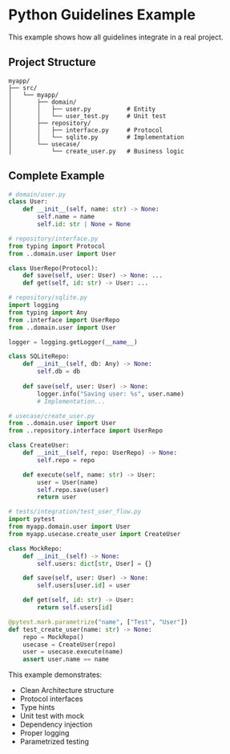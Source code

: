 # Python Guidelines Example

This example shows how all guidelines integrate in a real project.

## Project Structure
```
myapp/
├── src/
│   └── myapp/
│       ├── domain/
│       │   ├── user.py          # Entity
│       │   └── user_test.py     # Unit test
│       ├── repository/
│       │   ├── interface.py     # Protocol
│       │   └── sqlite.py        # Implementation
│       └── usecase/
│           └── create_user.py   # Business logic
```

## Complete Example
```python
# domain/user.py
class User:
    def __init__(self, name: str) -> None:
        self.name = name
        self.id: str | None = None

# repository/interface.py
from typing import Protocol
from ..domain.user import User

class UserRepo(Protocol):
    def save(self, user: User) -> None: ...
    def get(self, id: str) -> User: ...

# repository/sqlite.py
import logging
from typing import Any
from .interface import UserRepo
from ..domain.user import User

logger = logging.getLogger(__name__)

class SQLiteRepo:
    def __init__(self, db: Any) -> None:
        self.db = db
        
    def save(self, user: User) -> None:
        logger.info("Saving user: %s", user.name)
        # Implementation...

# usecase/create_user.py
from ..domain.user import User
from ..repository.interface import UserRepo

class CreateUser:
    def __init__(self, repo: UserRepo) -> None:
        self.repo = repo

    def execute(self, name: str) -> User:
        user = User(name)
        self.repo.save(user)
        return user

# tests/integration/test_user_flow.py
import pytest
from myapp.domain.user import User
from myapp.usecase.create_user import CreateUser

class MockRepo:
    def __init__(self) -> None:
        self.users: dict[str, User] = {}

    def save(self, user: User) -> None:
        self.users[user.id] = user

    def get(self, id: str) -> User:
        return self.users[id]

@pytest.mark.parametrize("name", ["Test", "User"])
def test_create_user(name: str) -> None:
    repo = MockRepo()
    usecase = CreateUser(repo)
    user = usecase.execute(name)
    assert user.name == name
```

This example demonstrates:
- Clean Architecture structure
- Protocol interfaces
- Type hints
- Unit test with mock
- Dependency injection
- Proper logging
- Parametrized testing
